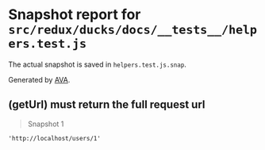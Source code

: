# Snapshot report for `src/redux/ducks/docs/__tests__/helpers.test.js`

The actual snapshot is saved in `helpers.test.js.snap`.

Generated by [AVA](https://ava.li).

## (getUrl) must return the full request url

> Snapshot 1

    'http://localhost/users/1'
